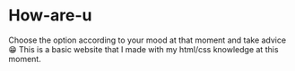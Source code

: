 # How-are-u
Choose the option according to your mood at that moment and take advice 😁
This is a basic website that I made with my html/css knowledge at this moment.
